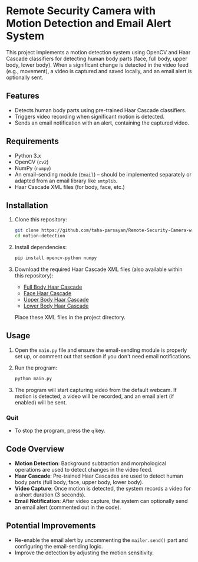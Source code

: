 # Remote Security Camera with Motion Detection and Email Alert System

This project implements a motion detection system using OpenCV and Haar Cascade classifiers for detecting human body parts (face, full body, upper body, lower body). When a significant change is detected in the video feed (e.g., movement), a video is captured and saved locally, and an email alert is optionally sent.

## Features

- Detects human body parts using pre-trained Haar Cascade classifiers.
- Triggers video recording when significant motion is detected.
- Sends an email notification with an alert, containing the captured video.
  
## Requirements

- Python 3.x
- OpenCV (`cv2`)
- NumPy (`numpy`)
- An email-sending module (`Email`) – should be implemented separately or adapted from an email library like `smtplib`.
- Haar Cascade XML files (for body, face, etc.)

## Installation

1. Clone this repository:
    ```bash
    git clone https://github.com/taha-parsayan/Remote-Security-Camera-with-Motion-Detection-and-Email-Alert-System.git
    cd motion-detection
    ```

2. Install dependencies:
    ```bash
    pip install opencv-python numpy
    ```

3. Download the required Haar Cascade XML files (also available within this repository):
    - [Full Body Haar Cascade](https://github.com/opencv/opencv/blob/master/data/haarcascades/haarcascade_fullbody.xml)
    - [Face Haar Cascade](https://github.com/opencv/opencv/blob/master/data/haarcascades/haarcascade_frontalface_default.xml)
    - [Upper Body Haar Cascade](https://github.com/opencv/opencv/blob/master/data/haarcascades/haarcascade_upperbody.xml)
    - [Lower Body Haar Cascade](https://github.com/opencv/opencv/blob/master/data/haarcascades/haarcascade_lowerbody.xml)
   
   Place these XML files in the project directory.

## Usage

1. Open the `main.py` file and ensure the email-sending module is properly set up, or comment out that section if you don't need email notifications.

2. Run the program:
    ```bash
    python main.py
    ```

3. The program will start capturing video from the default webcam. If motion is detected, a video will be recorded, and an email alert (if enabled) will be sent.

### Quit
- To stop the program, press the `q` key.

## Code Overview

- **Motion Detection**: Background subtraction and morphological operations are used to detect changes in the video feed.
- **Haar Cascade**: Pre-trained Haar Cascades are used to detect human body parts (full body, face, upper body, lower body).
- **Video Capture**: Once motion is detected, the system records a video for a short duration (3 seconds).
- **Email Notification**: After video capture, the system can optionally send an email alert (commented out in the code).

## Potential Improvements

- Re-enable the email alert by uncommenting the `mailer.send()` part and configuring the email-sending logic.
- Improve the detection by adjusting the motion sensitivity.

